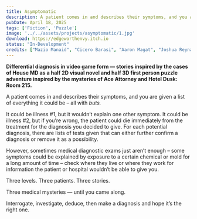 ```yaml
---
title: Asymptomatic
description: A patient comes in and describes their symptoms, and you are given a list of everything it could be – all with buts.
pubDate: April 18, 2025
tags: ['Fiction', 'Puzzle']
image: '../../assets/projects/asymptomatic/1.jpg'
download: https://edgeworthenvy.itch.io
status: "In-Development"
credits: ["Mazio Manaid", "Cicero Barasi", "Aaron Magat", "Joshua Reyna", "Julian Lopez", "Seifer Albacete"]
---
```


**Differential diagnosis in video game form — stories inspired by the cases of House MD as a half 2D visual novel and half 3D first person puzzle adventure inspired by the mysteries of Ace Attorney and Hotel Dusk: Room 215.**

A patient comes in and describes their symptoms, and you are given a list of everything it could be – all with *buts.*

It could be illness #1, but it wouldn’t explain one other symptom. It could be illness #2, but if you’re wrong, the patient could die immediately from the treatment for the diagnosis you decided to give. For each potential diagnosis, there are lists of tests given that can either further confirm a diagnosis or remove it as a possibility.

However, sometimes medical diagnostic exams just aren’t enough – some symptoms could be explained by exposure to a certain chemical or mold for a long amount of time – check where they live or where they work for information the patient or hospital wouldn’t be able to give you.

Three levels. Three patients. Three stories.

Three medical mysteries — until you came along.

Interrogate, investigate, deduce, then make a diagnosis and hope it’s the right one.
